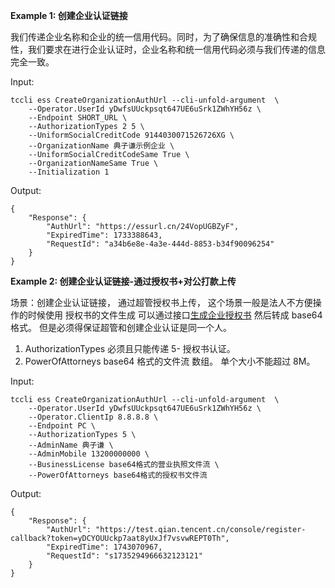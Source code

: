 **Example 1: 创建企业认证链接**

我们传递企业名称和企业的统一信用代码。同时，为了确保信息的准确性和合规性，我们要求在进行企业认证时，企业名称和统一信用代码必须与我们传递的信息完全一致。

Input: 

```
tccli ess CreateOrganizationAuthUrl --cli-unfold-argument  \
    --Operator.UserId yDwfsUUckpsqt647UE6uSrk1ZWhYH56z \
    --Endpoint SHORT_URL \
    --AuthorizationTypes 2 5 \
    --UniformSocialCreditCode 9144030071526726XG \
    --OrganizationName 典子谦示例企业 \
    --UniformSocialCreditCodeSame True \
    --OrganizationNameSame True \
    --Initialization 1
```

Output: 
```
{
    "Response": {
        "AuthUrl": "https://essurl.cn/24VopUGBZyF",
        "ExpiredTime": 1733388643,
        "RequestId": "a34b6e8e-4a3e-444d-8853-b34f90096254"
    }
}
```

**Example 2: 创建企业认证链接-通过授权书+对公打款上传**

场景：创建企业认证链接， 通过超管授权书上传， 这个场景一般是法人不方便操作的时候使用
授权书的文件生成 可以通过接口[生成企业授权书](https://qian.tencent.com/developers/companyApis/organizations/CreateOrganizationAuthFile) 然后转成 base64 格式。
但是必须得保证超管和创建企业认证是同一个人。

1. AuthorizationTypes 必须且只能传递 5- 授权书认证。
2. PowerOfAttorneys base64 格式的文件流 数组。 单个大小不能超过 8M。



Input: 

```
tccli ess CreateOrganizationAuthUrl --cli-unfold-argument  \
    --Operator.UserId yDwfsUUckpsqt647UE6uSrk1ZWhYH56z \
    --Operator.ClientIp 8.8.8.8 \
    --Endpoint PC \
    --AuthorizationTypes 5 \
    --AdminName 典子谦 \
    --AdminMobile 13200000000 \
    --BusinessLicense base64格式的营业执照文件流 \
    --PowerOfAttorneys base64格式的授权书文件流
```

Output: 
```
{
    "Response": {
        "AuthUrl": "https://test.qian.tencent.cn/console/register-callback?token=yDCYOUUckp7aat8yUxJf7vsvwREPT0Th",
        "ExpiredTime": 1743070967,
        "RequestId": "s1735294966632123121"
    }
}
```


